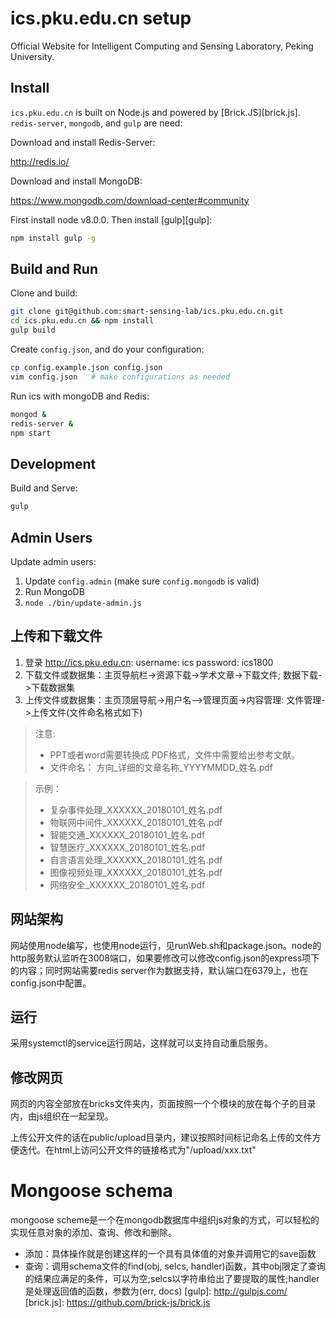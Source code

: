 # ics.pku.edu.cn setup

Official Website for Intelligent Computing and Sensing Laboratory, Peking University.

## Install

`ics.pku.edu.cn` is built on Node.js and powered by [Brick.JS][brick.js].
`redis-server`, `mongodb`, and `gulp` are need:

Download and install Redis-Server:

<http://redis.io/>

Download and install MongoDB:

<https://www.mongodb.com/download-center#community>

First install node v8.0.0. Then install [gulp][gulp]:

```bash
npm install gulp -g
```

## Build and Run

Clone and build:

```bash
git clone git@github.com:smart-sensing-lab/ics.pku.edu.cn.git
cd ics.pku.edu.cn && npm install
gulp build
```

Create `config.json`, and do your configuration:

```bash
cp config.example.json config.json
vim config.json   # make configurations as needed
```

Run ics with mongoDB and Redis:

```bash
mongod &
redis-server &
npm start
```

## Development

Build and Serve:

```bash
gulp
```

## Admin Users

Update admin users:

1. Update `config.admin` (make sure `config.mongodb` is valid)
2. Run MongoDB
3. `node ./bin/update-admin.js`

## 上传和下载文件
1. 登录 http://ics.pku.edu.cn: 
    username: ics
    password: ics1800
2. 下载文件或数据集：主页导航栏->资源下载->学术文章->下载文件; 数据下载->下载数据集
3. 上传文件或数据集：主页顶层导航->用户名—>管理页面->内容管理: 文件管理->上传文件(文件命名格式如下)

> 注意:
> * PPT或者word需要转换成 PDF格式，文件中需要给出参考文献。
> * 文件命名： 方向_详细的文章名称_YYYYMMDD_姓名.pdf

> 示例：
>* 复杂事件处理_XXXXXX_20180101_姓名.pdf
>* 物联网中间件_XXXXXX_20180101_姓名.pdf
>* 智能交通_XXXXXX_20180101_姓名.pdf
>* 智慧医疗_XXXXXX_20180101_姓名.pdf
>* 自言语言处理_XXXXXX_20180101_姓名.pdf
>* 图像视频处理_XXXXXX_20180101_姓名.pdf
>* 网络安全_XXXXXX_20180101_姓名.pdf


## 网站架构
网站使用node编写，也使用node运行，见runWeb.sh和package.json。node的http服务默认监听在3008端口，如果要修改可以修改config.json的express项下的内容；同时网站需要redis server作为数据支持，默认端口在6379上，也在config.json中配置。 
## 运行
采用systemctl的service运行网站，这样就可以支持自动重启服务。
## 修改网页
网页的内容全部放在bricks文件夹内，页面按照一个个模块的放在每个子的目录内，由js组织在一起呈现。

上传公开文件的话在public/upload目录内，建议按照时间标记命名上传的文件方便迭代。在html上访问公开文件的链接格式为"/upload/xxx.txt"

# Mongoose schema
mongoose scheme是一个在mongodb数据库中组织js对象的方式，可以轻松的实现任意对象的添加、查询、修改和删除。

* 添加：具体操作就是创建这样的一个具有具体值的对象并调用它的save函数
* 查询：调用schema文件的find(obj, selcs, handler)函数，其中obj限定了查询的结果应满足的条件，可以为空;selcs以字符串给出了要提取的属性;handler是处理返回值的函数，参数为(err, docs)
[gulp]: http://gulpjs.com/
[brick.js]: https://github.com/brick-js/brick.js
